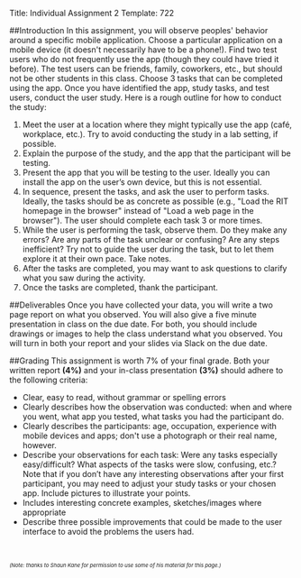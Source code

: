 Title: Individual Assignment 2
Template: 722

##Introduction
In this assignment, you will observe peoples' behavior around a
specific mobile application. Choose a particular application on a
mobile device (it doesn't necessarily have to be a phone!). Find two
test users who do not frequently use the app (though they could have
tried it before).  The test users can be friends, family, coworkers,
etc., but should not be other students in this class. Choose 3 tasks
that can be completed using the app. Once you have identified the app,
study tasks, and test users, conduct the user study. Here is a rough
outline for how to conduct the study:

1. Meet the user at a location where they might typically use the app
	 (café, workplace, etc.). Try to avoid conducting the study in a
	 lab setting, if possible.
2. Explain the purpose of the study, and the app that the participant
	 will be testing.
3. Present the app that you will be testing to the user. Ideally you
	 can install the app on the user’s own device, but this is not
	 essential.
4. In sequence, present the tasks, and ask the user to perform tasks.
	 Ideally, the tasks should be as concrete as possible (e.g., "Load
	 the RIT homepage in the browser" instead of "Load a web page in
	 the browser"). The user should complete each task 3 or more times.
5. While the user is performing the task, observe them. Do they make
	 any errors? Are any parts of the task unclear or confusing? Are any
	 steps inefficient? Try not to guide the user during the task, but
	 to let them explore it at their own pace. Take notes.
6. After the tasks are completed, you may want to ask questions to
	 clarify what you saw during the activity.
7. Once the tasks are completed, thank the participant.

##Deliverables
Once you have collected your data, you will write a two page
report on what you observed. You will also give a five minute
presentation in class on the due date. For both, you should include
drawings or images to help the class understand what you observed.
You will turn in both your report and your slides via Slack on the due
date.

##Grading
This assignment is worth 7% of your final grade. Both your written
report **(4%)** and your in-class presentation **(3%)** should adhere
to the following criteria:

- Clear, easy to read, without grammar or spelling errors
- Clearly describes how the observation was conducted: when and
	where you went, what app you tested, what tasks you had the
	participant do.
- Clearly describes the participants: age, occupation, experience
	with mobile devices and apps; don't use a photograph or their real
	name, however.
- Describe your observations for each task: Were any tasks
	especially easy/difficult? What aspects of the tasks were slow,
	confusing, etc.? Note that if you don’t have any interesting
	observations after your first participant, you may need to adjust
	your study tasks or your chosen app. Include pictures to
	illustrate your points.
- Includes interesting concrete examples, sketches/images where
	appropriate
- Describe three possible improvements that could be made to the
	user interface to avoid the problems the users had.

<div style="font-size:66%; font-style:italic; margin:5em 0">
	(Note: thanks to Shaun Kane for permission to use some of his material for
	this page.)
</div>
